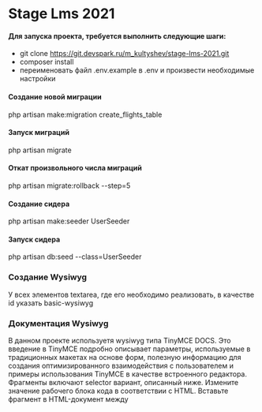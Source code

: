 # Stage Lms 2021

#### Для запуска проекта, требуется выполнить следующие шаги:
- git clone https://git.devspark.ru/m_kultyshev/stage-lms-2021.git
- composer install
- переименовать файл .env.example в .env и произвести необходимые настройки

#### Создание новой миграции
php artisan make:migration create_flights_table
#### Запуск миграций
php artisan migrate
#### Откат произвольного числа миграций
php artisan migrate:rollback --step=5
#### Создание сидера
php artisan make:seeder UserSeeder
#### Запуск сидера
php artisan db:seed --class=UserSeeder
### Создание Wysiwyg 
У всех элементов textarea, где его необходимо реализовать, в качестве id указать basic-wysiwyg
### Документация Wysiwyg
В данном проекте используетя wysiwyg типа TinyMCE DOCS.
Это введение в TinyMCE подробно описывает параметры, используемые в традиционных макетах на основе форм, полезную информацию для создания оптимизированного взаимодействия с пользователем и примеры использования TinyMCE в качестве встроенного редактора.
Фрагменты включают selector вариант, описанный ниже. Измените значение рабочего блока кода в соответствии с HTML.
Вставьте фрагмент в HTML-документ между <script> теги и обновите селектор, как описано ниже.  
Для интеграции TinyMCE требуется конфигурация селектора. Конфигурация селектора использует CSS selectorсинтаксис, чтобы определить, какие элементы на странице доступны для редактирования через TinyMCE.
TinyMCE визуально заменяет выбранный элемент на iframe(редактируемая область содержимого) и элементы пользовательского интерфейса (такие как панель инструментов, строка меню и строка состояния).
В следующем примере заменяются все textareaэлементы на странице с экземплярами TinyMCE:

```
tinymce.init({
  selector: 'textarea'
});
```


TinyMCE также может соответствовать idатрибут.
В следующем примере заменяется textareaэлемент с id "default"на странице:

```
tinymce.init({
  selector: 'textarea#default'
});
```

Селектор может нацеливаться на большинство блочных элементов, когда редактор используется в режиме встроенного редактирования . Встроенный режим редактирует содержимое на месте, вместо того, чтобы заменять элемент на iframe.
В следующем примере используется selectorв режиме встроенного редактирования на divэлемент с id 'editable':

```
tinymce.init({
  selector: 'div#editable',
  inline: true
});
```

Функциональность TinyMCE расширена за счет использования плагинов, которые включаются с помощью pluginsвариант.
В следующем примере включаются списки ( lists), Расширенные списки ( advlist), Ссылка ( link) и Изображение ( image) плагины.

```
tinymce.init({
  selector: 'textarea', 
  plugins: 'advlist link image lists'
});
```


Более подробный список плагинов представлен на официальной сайте TinyMCE https://www.tiny.cloud/docs/plugins/opensource/

TinyMCE предоставляет набор элементов управления панели инструментов по умолчанию, которые можно переопределить с помощью toolbarвариант.
Элементы управления панели инструментов по умолчанию
Панель инструментов TinyMCE по умолчанию содержит следующие кнопки:

```
tinymce.init({
  selector: 'textarea',
  toolbar: 'undo redo | styleselect | bold italic | alignleft aligncenter alignright alignjustify | outdent indent'
});
```


В toolbar опция определяет наличие, порядок и группировку кнопок панели инструментов.

Используйте список, разделенный пробелами, чтобы указать кнопки панели инструментов для TinyMCE. Создавайте группы панелей инструментов с помощью кнопки "|" символ вертикальной черты между названиями кнопок. 

Есть два варианта меню: menubarа также menu. menubar используется для определения наличия и порядка меню , таких как «Файл» , 
«Правка» и «Просмотр», menu используется для определения наличия и порядка пунктов меню , таких как «Новый документ» , «Выбрать все» и «Исходный код» .
Примеры конфигурации меню и строки меню
Чтобы отобразить меню «Файл» , «Правка» и «Просмотр» :

```
tinymce.init({
  selector: 'textarea', 
  menubar: 'file edit view'
});
```


Чтобы создать Editменю, которое содержит только пункты «Отменить» , «Вернуть» и «Выбрать все».

```
tinymce.init({
  selector: 'textarea',
  menu: {
    edit: {title: 'Edit', items: 'undo, redo, selectall'}
  }
});
```


Чтобы создать меню с названием «Happy», укажите идентификатор для меню и объект с titleа также itemsдля меню.
Например:

```
tinymce.init({
  selector: 'textarea',
  menu: {
    happy: {title: 'Happy', items: 'code'}
  },
  plugins: 'code',
  menubar: 'happy'
});
```


Элементы управления меню по умолчанию
Меню по умолчанию следующие:

```
tinymce.init({
  selector: 'textarea',
  menu: {
    file: { title: 'File', items: 'newdocument restoredraft | preview | print ' },
    edit: { title: 'Edit', items: 'undo redo | cut copy paste | selectall | searchreplace' },
    view: { title: 'View', items: 'code | visualaid visualchars visualblocks | spellchecker | preview fullscreen' },
    insert: { title: 'Insert', items: 'image link media template codesample inserttable | charmap emoticons hr | pagebreak nonbreaking anchor toc | insertdatetime' },
    format: { title: 'Format', items: 'bold italic underline strikethrough superscript subscript codeformat | formats blockformats fontformats fontsizes align lineheight | forecolor backcolor | removeformat' },
    tools: { title: 'Tools', items: 'spellchecker spellcheckerlanguage | code wordcount' },
    table: { title: 'Table', items: 'inserttable | cell row column | tableprops deletetable' },
    help: { title: 'Help', items: 'help' }
  }
});
```


В следующем примере представлена ​​базовая конфигурация TinyMCE.

```
  tinymce.init({
    selector: '#myTextarea',
    width: 600,
    height: 300,
    plugins: [
      'advlist autolink link image lists charmap print preview hr anchor pagebreak',
      'searchreplace wordcount visualblocks visualchars code fullscreen insertdatetime media nonbreaking',
      'table emoticons template paste help'
    ],
    toolbar: 'undo redo | styleselect | bold italic | alignleft aligncenter alignright alignjustify | ' +
      'bullist numlist outdent indent | link image | print preview media fullscreen | ' +
      'forecolor backcolor emoticons | help',
    menu: {
      favs: {title: 'My Favorites', items: 'code visualaid | searchreplace | emoticons'}
    },
    menubar: 'favs file edit view insert format tools table help',
    content_css: 'css/content.css'
  });
```

Разбор базового примера конфигурации
В следующем разделе представлены параметры, использованные в примере базовой конфигурации.
Выбирает textareaс идентификатором myTextareaбыть замененным редактором.

`selector: '#myTextarea',`

Устанавливает ширину и высоту редактируемой области в пикселях как числовые значения.

```
width: 600,
height: 300,
```

Выбирает плагины для включения при загрузке.

```
plugins: [
  'advlist autolink link image lists charmap print preview hr anchor pagebreak',
  'searchreplace wordcount visualblocks visualchars code fullscreen insertdatetime media nonbreaking',
  'table emoticons template paste help'
],
```

Выбирает кнопки панели инструментов, отображаемые пользователю. В качестве разделителя используйте запятую или пробел.

`toolbar: 'insertfile undo redo | styleselect | bold italic | alignleft aligncenter alignright alignjustify | bullist numlist outdent indent | link image | print preview media | forecolor backcolor emoticons',`

Добавляет дополнительное меню «Мое избранное» с menu, затем добавляет его в строку меню с помощью menubar.

```
menu: {
  favs: {title: 'My Favorites', items: 'code visualaid | searchreplace | emoticons'}
},
menubar: 'favs file edit view insert format tools table help',
```

Устанавливает стиль редактируемой области с помощью content_css.

`content_css: 'css/content.css',`
